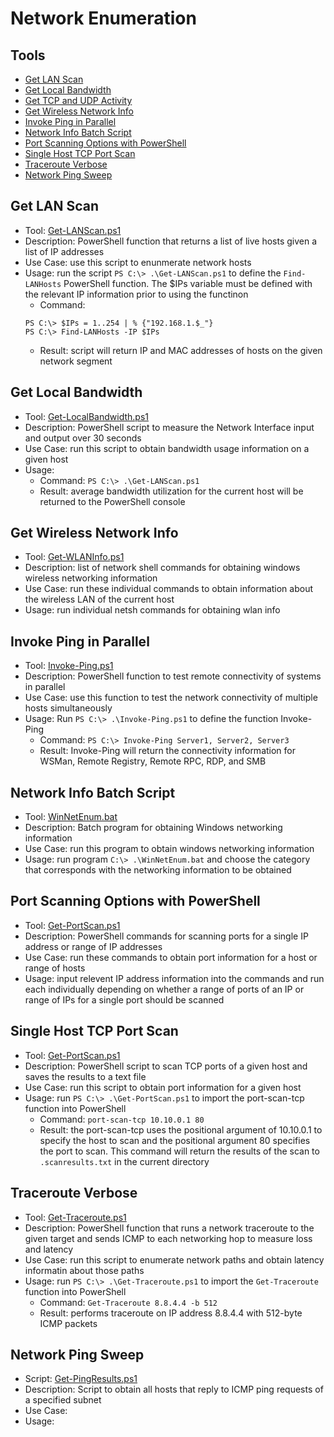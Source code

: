 # Network Enumeration

## Tools
- [Get LAN Scan](#get-lan-scan)
- [Get Local Bandwidth](#get-local-bandwidth)
- [Get TCP and UDP Activity](#get-tcp-and-udp-activity)
- [Get Wireless Network Info](#get-wireless-network-info)
- [Invoke Ping in Parallel](#invoke-ping-in-parallel)
- [Network Info Batch Script](#network-info-batch-script)
- [Port Scanning Options with PowerShell](#port-scanning-options-with-powershell)
- [Single Host TCP Port Scan](#single-host-tcp-port-scan)
- [Traceroute Verbose](#traceroute-verbose)
- [Network Ping Sweep](#network-ping-sweep)

## Get LAN Scan
- Tool: [Get-LANScan.ps1](/tools/network/Get-LANScan.ps1)
- Description: PowerShell function that returns a list of live hosts given a list of IP addresses
- Use Case: use this script to enunmerate network hosts
- Usage: run the script `PS C:\> .\Get-LANScan.ps1` to define the `Find-LANHosts` PowerShell function. The $IPs variable must be defined with the relevant IP information prior to using the functinon
    - Command: 
    ```
    PS C:\> $IPs = 1..254 | % {"192.168.1.$_"}
    PS C:\> Find-LANHosts -IP $IPs
    ```
    - Result: script will return IP and MAC addresses of hosts on the given network segment 

## Get Local Bandwidth
- Tool: [Get-LocalBandwidth.ps1](/tools/network/Get-LocalBandwidth.ps1)
- Description: PowerShell script to measure the Network Interface input and output over 30 seconds
- Use Case: run this script to obtain bandwidth usage information on a given host
- Usage: 
  - Command: `PS C:\> .\Get-LANScan.ps1`
  - Result: average bandwidth utilization for the current host will be returned to the PowerShell console

## Get Wireless Network Info
- Tool: [Get-WLANInfo.ps1](/tools/network/Get-WLANInfo.ps1)
- Description: list of network shell commands for obtaining windows wireless networking information
- Use Case: run these individual commands to obtain information about the wireless LAN of the current host
- Usage: run individual netsh commands for obtaining wlan info

## Invoke Ping in Parallel
- Tool: [Invoke-Ping.ps1](/tools/network/Invoke-Ping.ps1)
- Description: PowerShell function to test remote connectivity of systems in parallel
- Use Case: use this function to test the network connectivity of multiple hosts simultaneously
- Usage: Run `PS C:\> .\Invoke-Ping.ps1` to define the function Invoke-Ping
    - Command: `PS C:\> Invoke-Ping Server1, Server2, Server3`
    - Result: Invoke-Ping will return the connectivity information for WSMan, Remote Registry, Remote RPC, RDP, and SMB

## Network Info Batch Script
- Tool: [WinNetEnum.bat](/tools/network/WinNetEnum.bat)
- Description: Batch program for obtaining Windows networking information
- Use Case: run this program to obtain windows networking information
- Usage: run program `C:\> .\WinNetEnum.bat` and choose the category that corresponds with the networking information to be obtained

## Port Scanning Options with PowerShell
- Tool: [Get-PortScan.ps1](/tools/network/Get-PortScan.ps1)
- Description: PowerShell commands for scanning ports for a single IP address or range of IP addresses
- Use Case: run these commands to obtain port information for a host or range of hosts
- Usage: input relevent IP address information into the commands and run each individually depending on whether a range of ports of an IP or range of IPs for a single port should be scanned

## Single Host TCP Port Scan
- Tool: [Get-PortScan.ps1](/tools/network/Get-PortScan.ps1)
- Description: PowerShell script to scan TCP ports of a given host and saves the results to a text file
- Use Case: run this script to obtain port information for a given host
- Usage: run `PS C:\> .\Get-PortScan.ps1` to import the port-scan-tcp function into PowerShell
  - Command: `port-scan-tcp 10.10.0.1 80`
  - Result: the port-scan-tcp uses the positional argument of 10.10.0.1 to specify the host to scan and the positional argument 80 specifies the port to scan. This command will return the results of the scan to `.scanresults.txt` in the current directory

## Traceroute Verbose
- Tool: [Get-Traceroute.ps1](/tools/network/Get-Traceroute.ps1)
- Description: PowerShell function that runs a network traceroute to the given target and sends ICMP to each networking hop to measure loss and latency
- Use Case: run this script to enumerate network paths and obtain latency informatin about those paths 
- Usage: run `PS C:\> .\Get-Traceroute.ps1` to import the `Get-Traceroute` function into PowerShell
  - Command: `Get-Traceroute 8.8.4.4 -b 512`
  - Result: performs traceroute on IP address 8.8.4.4 with 512-byte ICMP packets

## Network Ping Sweep
- Script: [Get-PingResults.ps1](/tools/domain/Get-PingResults.ps1)
- Description: Script to obtain all hosts that reply to ICMP ping requests of a specified subnet
- Use Case:
- Usage: 



